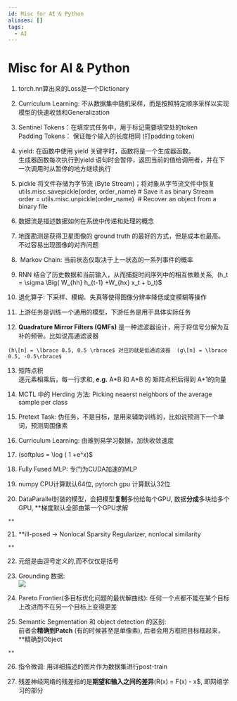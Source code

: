 ```yaml
---
id: Misc for AI & Python
aliases: []
tags:
  - AI
---
```


# Misc for AI & Python
1.  torch.nn算出来的Loss是一个Dictionary  
      
    
2.  Curriculum Learning: 不从数据集中随机采样，而是按照特定顺序采样以实现 模型的快速收敛和Generalization  
      
    
3.  Sentinel Tokens：在填空式任务中，用于标记需要填空处的token  
    Padding Tokens： 保证每个输入的长度相同 (打padding token)  
      
    
4.  yield: 在函数中使用 yield 关键字时，函数将是一个生成器函数。  
    生成器函数每次执行到yield 语句时会暂停，返回当前的值给调用者，并在下一次调用时从暂停的地方继续执行  
      
    
5.  pickle 将文件存储为字节流 (Byte Stream)；将对象从字节流文件中恢复  
    utils.misc.savepickle(order, order_name) # Save it as binary Stream  
    order = utils.misc.unpickle(order_name)  # Recover an object from a binary file  
      
    
6.  数据流是描述数据如何在系统中传递和处理的概念  
      
    
7.  地面勘测是获得卫星图像的 ground truth 的最好的方式，但是成本也最高。不过容易出现图像的对齐问题  
      
    
8.   Markov Chain: 当前状态仅取决于上一状态的一系列事件的概率  
      
    
9.  RNN 结合了历史数据和当前输入，从而捕捉时间序列中的相互依赖关系,  (h_t = \sigma \Big( W_{hh} h_{t-1} +W_{hx} x_t + b_t)$  
      
    
10.  退化算子: 下采样、模糊、失真等使得图像分辨率降低或变模糊等操作  
      
    
11.  上游任务是训练一个通用的模型，下游任务是用于具体实际任务  
      
    
12.  **Quadrature Mirror Filters (QMFs)** 是一种滤波器设计，用于将信号分解为互补的频带。比如说高通滤波器
    
    (h\[n] = \lbrace 0.5, 0.5 \rbrace$ 对应的就是低通滤波器  (g\[n] = \lbrace 0.5, -0.5\rbrace$  
      
    
13.  矩阵点积  
    逐元素相乘后，每一行求和, **e.g.** A\*B 和 A\*B 的 矩阵点积后得到 A\*1的向量  
      
    
14.  MCTL 中的 Herding 方法: Picking neaerst neighbors of the average sample per class  
      
    
15.  Pretext Task: 伪任务，不是目标，是用来辅助训练的，比如说预测下一个单词，预测周围像素  
      
    
16.  Curriculum Learning: 由难到易学习数据，加快收敛速度  
      
    
17.  (softplus = \log ( 1 +e^x)$  
      
    
18.  Fully Fused MLP: 专门为CUDA加速的MLP  
      
    
19.  numpy CPU计算默认64位, pytorch gpu 计算默认32位  
      
    
20.  DataParallel封装的模型，会把模型**复制**多份给每个GPU, 数据**分成**多块给多个GPU, **梯度默认全部由第一个GPU求解  
      
    **
21.  **ill-posed -> Nonlocal Sparsity Regularizer, nonlocal similarity  
      
    **
22.  元组是由逗号定义的,而不仅仅是括号  
      
    
23.  Grounding 数据:  
    ![](paste-e4f2d8c5f242798027c237c0b1c2e6a9e442e93f.png)  
      
    
24.  Pareto Frontier(多目标优化问题的最优解曲线): 任何一个点都不能在某个目标上改进而不在另一个目标上变得更差  
      
    
25.  Semantic Segmentation 和 object detection 的区别:  
    前者会**精确到Patch** (有的时候甚至是单像素), 后者会用方框把目标框起来，**精确到Object  
      
    **
26.  指令微调: 用详细描述的图片作为数据集进行post-train  
      
    
27.  残差神经网络的残差指的是**期望和输入之间的差异**(R(x) = F(x) - x$, 即网络学习的部分

